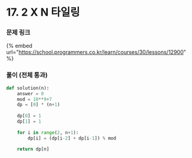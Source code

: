 # 17. 2 X N 타일링

### 문제 링크

{% embed url="https://school.programmers.co.kr/learn/courses/30/lessons/12900" %}

### 풀이 (전체 통과)

```python
def solution(n):
    answer = 0
    mod = 10**9+7
    dp = [0] * (n+1)
    
    dp[0] = 1
    dp[1] = 1
    
    for i in range(2, n+1):
        dp[i] = (dp[i-2] + dp[i-1]) % mod
    
    return dp[n]
```

